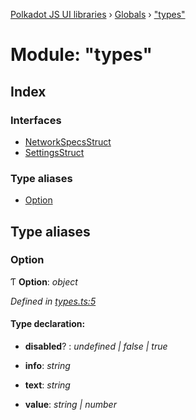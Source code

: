 [Polkadot JS UI libraries](../README.md) › [Globals](../globals.md) › ["types"](_types_.md)

# Module: "types"

## Index

### Interfaces

* [NetworkSpecsStruct](../interfaces/_types_.networkspecsstruct.md)
* [SettingsStruct](../interfaces/_types_.settingsstruct.md)

### Type aliases

* [Option](_types_.md#option)

## Type aliases

###  Option

Ƭ **Option**: *object*

*Defined in [types.ts:5](https://github.com/polkadot-js/ui/blob/afa6950f0/packages/ui-settings/src/types.ts#L5)*

#### Type declaration:

* **disabled**? : *undefined | false | true*

* **info**: *string*

* **text**: *string*

* **value**: *string | number*
